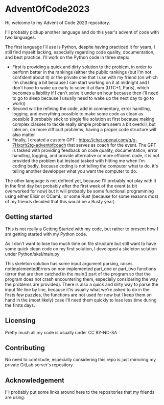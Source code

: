 # AdventOfCode2023

Hi, welcome to my Advent of Code 2023 repository.

I'll probably pickup another language and do this year's advent of code with two languages.

The first language I'll use is Python, despite having practiced it for years, I still find myself lacking, especially regarding code quality, documentation, and best practice. I'll work on the Python code in three steps:
- First is providing a quick and dirty solution to the problem, in order to perform better in the rankings (either the public rankings (but I'm not confident about it) or the private one that I use with my friend (on which I'm cheating a bit because I can start working on it at midnight and I don't have to wake up early to solve it at 6am (UTC+1, Paris), which becomes a liability if I can't solve it under an hour because then I'll need to go to sleep because I usually need to wake up the next day to go to work))
- Second will be refining the code, add in commentary, error handling, logging, and everything possible to make some code as clean as possible (I probably stick to single file solution at first because making complex classes to tackle really simple problem seem a bit overkill, but later on, on more difficult problems, having a proper code structure will also matter 
- Finally, I created a custom GPT : https://chat.openai.com/g/g-7Hxprh2tg-adventofcoach that serves as coach for the event. The GPT is tasked with providing feedback on code quality, documentation, error handling, logging, and provide alternative or more efficient code, it is not provided the problem but instead tasked with hitting me when I'm coding badly, because coding is not telling the computer what to do, it's telling another developper what you want the computer to do.

The other language is not defined yet, because I'll probably not play with it in the first day but probably after the first week of the event (a bit overworked for now) but it will probably be some functional programming using either Elixir or OCamL, or some Rust (because for some reasons most of my friends decided that this would be a Rusty year).

## Getting started

This is not really a Getting Started with my code, but rather to present how I am getting started with my Python code.

As I don't want to lose too much time on file structure but still want to have some quick clean code on my first solution, I developed a skeleton solution under Python/skel/main.py

This skeleton solution has some input argument parsing, raises notImplementedErrors on non implemented part_one or part_two functions (error that are then catched in the main() part of the program so that the program does not crash encountering them, especially considering the way the problems are provided). There is also a quick and dirty way to parse the input file line by line, because it'is usually what we're asked to do in the firsts few puzzles, the functions are not used for now but I keep them on hand in the (most likely) case I'll need them quickly to lose less time during the firsts days.

## Licensing

Pretty much all my code is usually under CC BY-NC-SA

## Contributing

No need to contribute, especially considering this repo is just mirroring my private GitLab server's repository.

## Acknowledgement

I'll probably put some links around here to the repositories that my friends are using.
